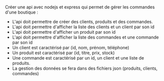 Créer une api avec nodejs et express qui permet de gérer les commandes d'une boutique :

- L'api doit permettre de créer des clients, produits et des commandes. 
- L'api doit permettre d'afficher la liste des clients et un client par son id
- L'api doit permettre d'afficher un produit par son id
- L'api doit permettre d'afficher la liste des commandes et une commande par son id
- Un client est caractérisé par (id, nom, prénom, téléphone)
- Un produit est caractérisé par (id, titre, prix, stock)
- Une commande est caractérisé par un id, un client et une liste de produits.
- La gestion des données se fera dans des fichiers json (produits, clients, commandes)
